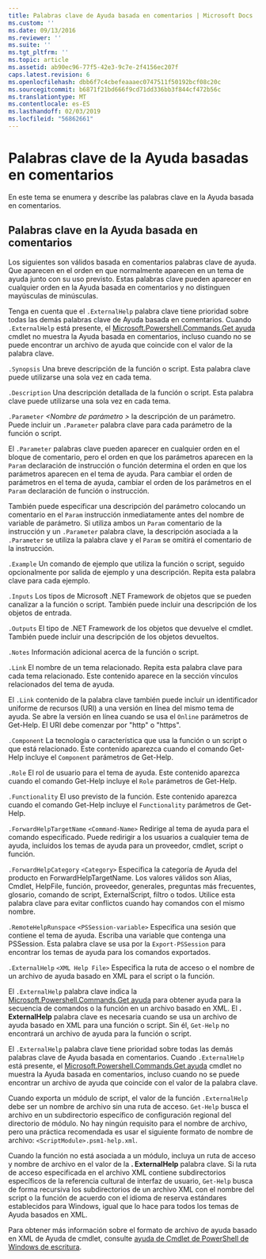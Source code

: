 ```yaml
---
title: Palabras clave de Ayuda basada en comentarios | Microsoft Docs
ms.custom: ''
ms.date: 09/13/2016
ms.reviewer: ''
ms.suite: ''
ms.tgt_pltfrm: ''
ms.topic: article
ms.assetid: ab90ec96-77f5-42e3-9c7e-2f4156ec207f
caps.latest.revision: 6
ms.openlocfilehash: dbb6f7c4cbefeaaaec0747511f50192bcf08c20c
ms.sourcegitcommit: b6871f21bd666f9cd71dd336bb3f844cf472b56c
ms.translationtype: MT
ms.contentlocale: es-ES
ms.lasthandoff: 02/03/2019
ms.locfileid: "56862661"
---
```

# <a name="comment-based-help-keywords"></a>Palabras clave de la Ayuda basadas en comentarios

En este tema se enumera y describe las palabras clave en la Ayuda basada en comentarios.

## <a name="keywords-in-comment-based-help"></a>Palabras clave en la Ayuda basada en comentarios

Los siguientes son válidos basada en comentarios palabras clave de ayuda. Que aparecen en el orden en que normalmente aparecen en un tema de ayuda junto con su uso previsto. Estas palabras clave pueden aparecer en cualquier orden en la Ayuda basada en comentarios y no distinguen mayúsculas de minúsculas.

Tenga en cuenta que el `.ExternalHelp` palabra clave tiene prioridad sobre todas las demás palabras clave de Ayuda basada en comentarios. Cuando `.ExternalHelp` está presente, el [Microsoft.Powershell.Commands.Get ayuda](/dotnet/api/Microsoft.PowerShell.Commands.Get-Help) cmdlet no muestra la Ayuda basada en comentarios, incluso cuando no se puede encontrar un archivo de ayuda que coincide con el valor de la palabra clave.

`.Synopsis` Una breve descripción de la función o script. Esta palabra clave puede utilizarse una sola vez en cada tema.

`.Description` Una descripción detallada de la función o script. Esta palabra clave puede utilizarse una sola vez en cada tema.

`.Parameter` *\<Nombre de parámetro >* la descripción de un parámetro. Puede incluir un `.Parameter` palabra clave para cada parámetro de la función o script.

El `.Parameter` palabras clave pueden aparecer en cualquier orden en el bloque de comentario, pero el orden en que los parámetros aparecen en la `Param` declaración de instrucción o función determina el orden en que los parámetros aparecen en el tema de ayuda. Para cambiar el orden de parámetros en el tema de ayuda, cambiar el orden de los parámetros en el `Param` declaración de función o instrucción.

También puede especificar una descripción del parámetro colocando un comentario en el `Param` instrucción inmediatamente antes del nombre de variable de parámetro. Si utiliza ambos un `Param` comentario de la instrucción y un `.Parameter` palabra clave, la descripción asociada a la `.Parameter` se utiliza la palabra clave y el `Param` se omitirá el comentario de la instrucción.

`.Example` Un comando de ejemplo que utiliza la función o script, seguido opcionalmente por salida de ejemplo y una descripción. Repita esta palabra clave para cada ejemplo.

`.Inputs` Los tipos de Microsoft .NET Framework de objetos que se pueden canalizar a la función o script. También puede incluir una descripción de los objetos de entrada.

`.Outputs` El tipo de .NET Framework de los objetos que devuelve el cmdlet. También puede incluir una descripción de los objetos devueltos.

`.Notes` Información adicional acerca de la función o script.

`.Link` El nombre de un tema relacionado. Repita esta palabra clave para cada tema relacionado. Este contenido aparece en la sección vínculos relacionados del tema de ayuda.

El `.Link` contenido de la palabra clave también puede incluir un identificador uniforme de recursos (URI) a una versión en línea del mismo tema de ayuda. Se abre la versión en línea cuando se usa el `Online` parámetros de Get-Help. El URI debe comenzar por "http" o "https".

`.Component` La tecnología o característica que usa la función o un script o que está relacionado. Este contenido aparezca cuando el comando Get-Help incluye el `Component` parámetros de Get-Help.

`.Role` El rol de usuario para el tema de ayuda. Este contenido aparezca cuando el comando Get-Help incluye el `Role` parámetros de Get-Help.

`.Functionality` El uso previsto de la función. Este contenido aparezca cuando el comando Get-Help incluye el `Functionality` parámetros de Get-Help.

`.ForwardHelpTargetName` `<Command-Name>` Redirige al tema de ayuda para el comando especificado. Puede redirigir a los usuarios a cualquier tema de ayuda, incluidos los temas de ayuda para un proveedor, cmdlet, script o función.

`.ForwardHelpCategory` `<Category>` Especifica la categoría de Ayuda del producto en ForwardHelpTargetName. Los valores válidos son Alias, Cmdlet, HelpFile, función, proveedor, generales, preguntas más frecuentes, glosario, comando de script, ExternalScript, filtro o todos. Utilice esta palabra clave para evitar conflictos cuando hay comandos con el mismo nombre.

`.RemoteHelpRunspace` `<PSSession-variable>` Especifica una sesión que contiene el tema de ayuda. Escriba una variable que contenga una PSSession. Esta palabra clave se usa por la `Export-PSSession` para encontrar los temas de ayuda para los comandos exportados.

`.ExternalHelp` `<XML Help File>` Especifica la ruta de acceso o el nombre de un archivo de ayuda basado en XML para el script o la función.

El `.ExternalHelp` palabra clave indica la [Microsoft.Powershell.Commands.Get ayuda](/dotnet/api/Microsoft.PowerShell.Commands.Get-Help) para obtener ayuda para la secuencia de comandos o la función en un archivo basado en XML. El **. ExternalHelp** palabra clave es necesaria cuando se usa un archivo de ayuda basado en XML para una función o script. Sin él, `Get-Help` no encontrará un archivo de ayuda para la función o script.

El `.ExternalHelp` palabra clave tiene prioridad sobre todas las demás palabras clave de Ayuda basada en comentarios. Cuando `.ExternalHelp` está presente, el [Microsoft.Powershell.Commands.Get ayuda](/dotnet/api/Microsoft.PowerShell.Commands.Get-Help) cmdlet no muestra la Ayuda basada en comentarios, incluso cuando no se puede encontrar un archivo de ayuda que coincide con el valor de la palabra clave.

Cuando exporta un módulo de script, el valor de la función `.ExternalHelp` debe ser un nombre de archivo sin una ruta de acceso. `Get-Help` busca el archivo en un subdirectorio específico de configuración regional del directorio de módulo. No hay ningún requisito para el nombre de archivo, pero una práctica recomendada es usar el siguiente formato de nombre de archivo: `<ScriptModule>.psm1-help.xml`.

Cuando la función no está asociada a un módulo, incluya un ruta de acceso y nombre de archivo en el valor de la **. ExternalHelp** palabra clave. Si la ruta de acceso especificada en el archivo XML contiene subdirectorios específicos de la referencia cultural de interfaz de usuario, `Get-Help` busca de forma recursiva los subdirectorios de un archivo XML con el nombre del script o la función de acuerdo con el idioma de reserva estándares establecidos para Windows, igual que lo hace para todos los temas de Ayuda basados en XML.

Para obtener más información sobre el formato de archivo de ayuda basado en XML de Ayuda de cmdlet, consulte [ayuda de Cmdlet de PowerShell de Windows de escritura](./writing-help-for-windows-powershell-cmdlets.md).